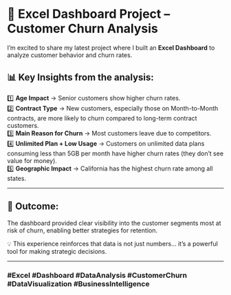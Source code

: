 
# 🚀 Excel Dashboard Project – Customer Churn Analysis

I’m excited to share my latest project where I built an **Excel Dashboard** to analyze customer behavior and churn rates.

## 📊 Key Insights from the analysis:

1️⃣ **Age Impact** → Senior customers show higher churn rates.  
2️⃣ **Contract Type** → New customers, especially those on Month-to-Month contracts, are more likely to churn compared to long-term contract customers.  
3️⃣ **Main Reason for Churn** → Most customers leave due to competitors.  
4️⃣ **Unlimited Plan + Low Usage** → Customers on unlimited data plans consuming less than 5GB per month have higher churn rates (they don’t see value for money).  
5️⃣ **Geographic Impact** → California has the highest churn rate among all states.  

---

## 🎯 Outcome:
The dashboard provided clear visibility into the customer segments most at risk of churn, enabling better strategies for retention.  

💡 This experience reinforces that data is not just numbers… it’s a powerful tool for making strategic decisions.  

---

### #Excel #Dashboard #DataAnalysis #CustomerChurn #DataVisualization #BusinessIntelligence
